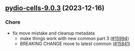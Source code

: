

## [pydio-cells-9.0.3](https://github.com/truecharts/charts/compare/pydio-cells-8.0.3...pydio-cells-9.0.3) (2023-12-16)

### Chore

- fix move mistake and cleanup metadata
  - make things work with new common part 3 ([#15994](https://github.com/truecharts/charts/issues/15994))
  - BREAKING CHANGE move to latest common ([#15841](https://github.com/truecharts/charts/issues/15841))
  
  